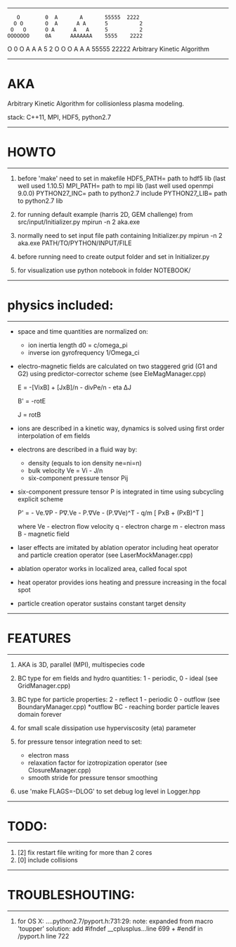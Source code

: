 
***************************************************
       O        0  A       A       55555  2222
      O O       O  A      A A      5          2
     O   O      O A      A   A     5          2
    OOOOOOO     0A      AAAAAAA    5555    2222
   O       0    O A    A       A       5  2
  O         O   O  A  A         A  55555  22222
   Arbitrary  Kinetic  Algorithm
***************************************************

# AKA
 Arbitrary Kinetic Algorithm 
 for collisionless plasma modeling.

 stack: C++11, MPI, HDF5, python2.7

_______________________
#       HOWTO
_______________________
1. before 'make' need to set in makefile
    HDF5_PATH= path to hdf5 lib (last well used 1.10.5)
    MPI_PATH= path to mpi lib (last well used openmpi 9.0.0)
    PYTHON27_INC= path to python2.7 include
    PYTHON27_LIB= path to python2.7 lib

2. for running default example (harris 2D, GEM challenge) from src/input/Initializer.py
    mpirun -n 2 aka.exe

3. normally need to set input file path containing Initializer.py
    mpirun -n 2 aka.exe PATH/TO/PYTHON/INPUT/FILE

4. before running need to create output folder and set in Initializer.py

5. for visualization use python notebook in folder NOTEBOOK/

_______________________
# physics included:
_______________________
* space and time quantities are normalized on:
  - ion inertia length d0 = c/omega_pi
  - inverse ion gyrofrequency 1/Omega_ci

* electro-magnetic fields are calculated on two staggered grid (G1 and G2)
  using predictor-corrector scheme (see EleMagManager.cpp)

  E = -[VixB] + [JxB]/n - divPe/n - eta ΔJ 

  B' = -rotE

  J = rotB

* ions are described in a kinetic way, 
  dynamics is solved using first order interpolation of em fields

* electrons are described in a fluid way by: 
  - density (equals to ion density ne=ni=n) 
  - bulk velocity Ve = Vi - J/n
  - six-component pressure tensor Pij

* six-component pressure tensor P is integrated in time 
  using subcycling explicit scheme

  P' = - Ve.∇P - P∇.Ve - P.∇Ve - (P.∇Ve)^T - q/m [ PxB + (PxB)^T ] 

  where Ve - electron flow velocity
        q - electron charge
        m - electron mass
        B - magnetic field

* laser effects are imitated by ablation operator including
  heat operator and particle creation operator 
  (see LaserMockManager.cpp)

* ablation operator works in localized area, called focal spot

* heat operator provides ions heating and pressure increasing in the focal spot

* particle creation operator sustains constant target density 



_______________________
#     FEATURES
_______________________
1. AKA is 3D, parallel (MPI), multispecies code 

2. BC type for em fields and hydro quantities: 1 - periodic, 0 - ideal (see GridManager.cpp)

3. BC type for particle properties: 2 - reflect 1 - periodic 0 - outflow (see BoundaryManager.cpp)
   *outflow BC - reaching border particle leaves domain forever

4. for small scale dissipation use hyperviscosity (eta) parameter

5. for pressure tensor integration need to set:
   * electron mass
   * relaxation factor for izotropization operator (see ClosureManager.cpp)
   * smooth stride for pressure tensor smoothing

6. use 'make FLAGS=-DLOG' to set debug log level in Logger.hpp


_______________________
#        TODO:
_______________________
1. [2] fix restart file writing for more than 2 cores
2. [0] include collisions



_______________________
#   TROUBLESHOUTING:
_______________________
1.  for OS X: ....python2.7/pyport.h:731:29:  note: expanded from macro 'toupper'
    solution: add #ifndef __cplusplus...line 699 + #endif in /pyport.h line 722







